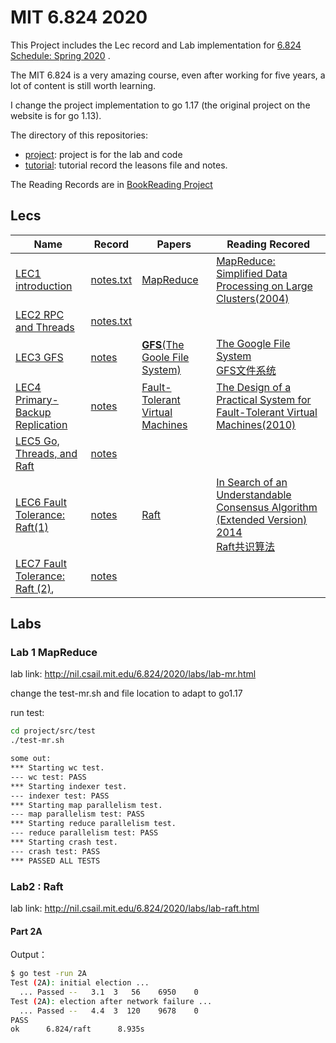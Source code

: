 # MIT 6.824 2020

This Project includes the Lec record and Lab implementation for [6.824 Schedule: Spring 2020](http://nil.csail.mit.edu/6.824/2020/schedule.html) .

The MIT 6.824 is a very amazing course, even after working for five years, a lot of content is still worth learning.

I change the project implementation to go 1.17 (the original project on the website is for go 1.13).

The directory of this repositories:

- [project](https://github.com/Uyouii/MIT_6.824_2020_Project/tree/master/project): project is for the lab and code
- [tutorial](https://github.com/Uyouii/MIT_6.824_2020_Project/tree/master/tutorial/): tutorial record the leasons file and notes.

The Reading Records are in [BookReading Project](https://github.com/Uyouii/BookReading/tree/master/%E5%88%86%E5%B8%83%E5%BC%8F%E7%B3%BB%E7%BB%9F)


## Lecs

| Name                                                         | Record                                                       | Papers                                                       | Reading Recored                                              |
| ------------------------------------------------------------ | ------------------------------------------------------------ | ------------------------------------------------------------ | ------------------------------------------------------------ |
| [LEC1 introduction](https://github.com/Uyouii/MIT_6.824_2020_Project/tree/master/tutorial/LEC1%20introduction) | [notes.txt](https://github.com/Uyouii/MIT_6.824_2020_Project/blob/master/tutorial/LEC1%20introduction/notes.txt) | [MapReduce](https://github.com/Uyouii/BookReading/blob/master/%E5%88%86%E5%B8%83%E5%BC%8F%E7%B3%BB%E7%BB%9F/MapReduce/mapreduce.pdf) | [MapReduce: Simplified Data Processing on Large Clusters(2004)](https://github.com/Uyouii/BookReading/blob/master/%E5%88%86%E5%B8%83%E5%BC%8F%E7%B3%BB%E7%BB%9F/MapReduce/MapReduce:%20Simplified%20Data%20Processing%20on%20Large%20Clusters.md) |
| [LEC2 RPC and Threads](https://github.com/Uyouii/MIT_6.824_2020_Project/tree/master/tutorial/LEC2%20RPC%20and%20Threads) | [notes.txt](https://github.com/Uyouii/MIT_6.824_2020_Project/blob/master/tutorial/LEC2%20RPC%20and%20Threads/notes.txt) |                                                              |                                                              |
| [LEC3 GFS](https://github.com/Uyouii/MIT_6.824_2020_Project/tree/master/tutorial/LEC3%20GFS) | [notes](https://github.com/Uyouii/MIT_6.824_2020_Project/blob/master/tutorial/LEC3%20GFS/notes.txt) | [**GFS**(The Goole File System)](https://github.com/Uyouii/MIT_6.824_2020_Project/blob/master/tutorial/LEC3%20GFS/gfs%202003.pdf) | [The Google File System](https://github.com/Uyouii/BookReading/blob/master/%E5%88%86%E5%B8%83%E5%BC%8F%E7%B3%BB%E7%BB%9F/GFS/The%20Google%20File%20System.md)<br />[GFS文件系统](https://github.com/Uyouii/BookReading/blob/master/%E5%88%86%E5%B8%83%E5%BC%8F%E7%B3%BB%E7%BB%9F/GFS/GFS%E6%96%87%E4%BB%B6%E7%B3%BB%E7%BB%9F.md) |
| [LEC4 Primary-Backup Replication](https://github.com/Uyouii/MIT_6.824_2020_Project/tree/master/tutorial/LEC4%20Primary-Backup%20Replication) | [notes](https://github.com/Uyouii/MIT_6.824_2020_Project/blob/master/tutorial/LEC4%20Primary-Backup%20Replication/notes.txt) | [Fault-Tolerant Virtual Machines](https://github.com/Uyouii/MIT_6.824_2020_Project/blob/master/tutorial/LEC4%20Primary-Backup%20Replication/vm-ft.pdf) | [The Design of a Practical System for Fault-Tolerant Virtual Machines(2010)](https://github.com/Uyouii/BookReading/blob/master/%E5%88%86%E5%B8%83%E5%BC%8F%E7%B3%BB%E7%BB%9F/VM-FT/Fault-Tolerant%20Virtual%20Machines.md) |
| [LEC5 Go, Threads, and Raft](https://github.com/Uyouii/MIT_6.824_2020_Project/tree/master/tutorial/LEC5%20Go%2CThreads%20and%20Raft) | [notes](https://github.com/Uyouii/MIT_6.824_2020_Project/blob/master/tutorial/LEC5%20Go%2CThreads%20and%20Raft/notes.txt) |                                                              |                                                              |
| [LEC6 Fault Tolerance: Raft(1)](https://github.com/Uyouii/MIT_6.824_2020_Project/tree/master/tutorial/LEC6%20Fault%20Tolerance%3A%20Raft(1)) | [notes](https://github.com/Uyouii/MIT_6.824_2020_Project/blob/master/tutorial/LEC6%20Fault%20Tolerance%3A%20Raft(1)/notes.txt) | [Raft](https://github.com/Uyouii/MIT_6.824_2020_Project/blob/master/tutorial/LEC6%20Fault%20Tolerance%3A%20Raft(1)/raft-extended.pdf) | [In Search of an Understandable Consensus Algorithm (Extended Version) 2014](https://github.com/Uyouii/BookReading/blob/master/%E5%88%86%E5%B8%83%E5%BC%8F%E7%B3%BB%E7%BB%9F/Raft/In%20Search%20of%20an%20Understandable%20Consensus%20Algorithm%20(Extended%20Version).md)<br />[Raft共识算法](https://github.com/Uyouii/BookReading/blob/master/%E5%88%86%E5%B8%83%E5%BC%8F%E7%B3%BB%E7%BB%9F/Raft/Raft%E5%85%B1%E8%AF%86%E7%AE%97%E6%B3%95.md) |
| [LEC7 Fault Tolerance: Raft (2)](http://nil.csail.mit.edu/6.824/2020/notes/l-raft2.txt), | [notes](https://github.com/Uyouii/MIT_6.824_2020_Project/blob/master/tutorial/LEC7%20Fault%20Tolerance%3A%20Raft%20(2)/notes.txt) |                                                              |                                                              |

## Labs

### Lab 1  MapReduce

lab link: http://nil.csail.mit.edu/6.824/2020/labs/lab-mr.html

change the test-mr.sh and file location to adapt to go1.17

run test:

```sh
cd project/src/test
./test-mr.sh

some out:
*** Starting wc test.
--- wc test: PASS
*** Starting indexer test.
--- indexer test: PASS
*** Starting map parallelism test.
--- map parallelism test: PASS
*** Starting reduce parallelism test.
--- reduce parallelism test: PASS
*** Starting crash test.
--- crash test: PASS
*** PASSED ALL TESTS
```

### Lab2 : Raft

lab link: http://nil.csail.mit.edu/6.824/2020/labs/lab-raft.html

#### Part 2A

Output：

```sh
$ go test -run 2A
Test (2A): initial election ...
  ... Passed --   3.1  3   56    6950    0
Test (2A): election after network failure ...
  ... Passed --   4.4  3  120    9678    0
PASS
ok      6.824/raft      8.935s
```



